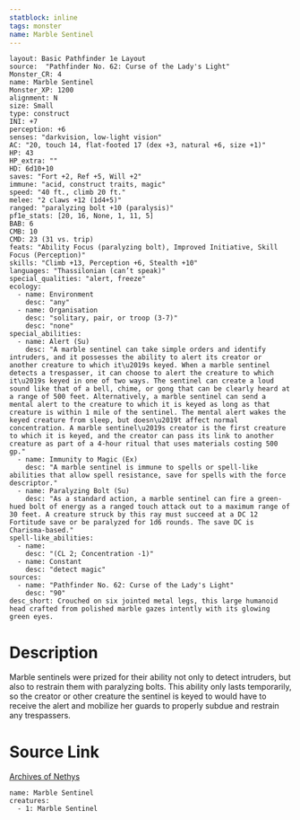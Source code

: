 ```yaml
---
statblock: inline
tags: monster
name: Marble Sentinel
---
```

```statblock
layout: Basic Pathfinder 1e Layout
source:  "Pathfinder No. 62: Curse of the Lady's Light"
Monster_CR: 4
name: Marble Sentinel
Monster_XP: 1200
alignment: N
size: Small
type: construct
INI: +7
perception: +6
senses: "darkvision, low-light vision"
AC: "20, touch 14, flat-footed 17 (dex +3, natural +6, size +1)"
HP: 43
HP_extra: ""
HD: 6d10+10
saves: "Fort +2, Ref +5, Will +2"
immune: "acid, construct traits, magic"
speed: "40 ft., climb 20 ft."
melee: "2 claws +12 (1d4+5)"
ranged: "paralyzing bolt +10 (paralysis)"
pf1e_stats: [20, 16, None, 1, 11, 5]
BAB: 6
CMB: 10
CMD: 23 (31 vs. trip)
feats: "Ability Focus (paralyzing bolt), Improved Initiative, Skill Focus (Perception)"
skills: "Climb +13, Perception +6, Stealth +10"
languages: "Thassilonian (can’t speak)"
special_qualities: "alert, freeze"
ecology:
  - name: Environment
    desc: "any"
  - name: Organisation
    desc: "solitary, pair, or troop (3-7)"
    desc: "none"
special_abilities:
  - name: Alert (Su)
    desc: "A marble sentinel can take simple orders and identify intruders, and it possesses the ability to alert its creator or another creature to which it\u2019s keyed. When a marble sentinel detects a trespasser, it can choose to alert the creature to which it\u2019s keyed in one of two ways. The sentinel can create a loud sound like that of a bell, chime, or gong that can be clearly heard at a range of 500 feet. Alternatively, a marble sentinel can send a mental alert to the creature to which it is keyed as long as that creature is within 1 mile of the sentinel. The mental alert wakes the keyed creature from sleep, but doesn\u2019t affect normal concentration. A marble sentinel\u2019s creator is the first creature to which it is keyed, and the creator can pass its link to another creature as part of a 4-hour ritual that uses materials costing 500 gp."
  - name: Immunity to Magic (Ex)
    desc: "A marble sentinel is immune to spells or spell-like abilities that allow spell resistance, save for spells with the force descriptor."
  - name: Paralyzing Bolt (Su)
    desc: "As a standard action, a marble sentinel can fire a green-hued bolt of energy as a ranged touch attack out to a maximum range of 30 feet. A creature struck by this ray must succeed at a DC 12 Fortitude save or be paralyzed for 1d6 rounds. The save DC is Charisma-based."
spell-like_abilities:
  - name:
    desc: "(CL 2; Concentration -1)"
  - name: Constant
    desc: "detect magic"
sources:
  - name: "Pathfinder No. 62: Curse of the Lady's Light"
    desc: "90"
desc_short: Crouched on six jointed metal legs, this large humanoid head crafted from polished marble gazes intently with its glowing green eyes.
```
# Description
Marble sentinels were prized for their ability not only to detect intruders, but also to restrain them with paralyzing bolts. This ability only lasts temporarily, so the creator or other creature the sentinel is keyed to would have to receive the alert and mobilize her guards to properly subdue and restrain any trespassers.
# Source Link
[Archives of Nethys](https://aonprd.com/MonsterDisplay.aspx?ItemName=Marble%20Sentinel)
```encounter-table
name: Marble Sentinel
creatures:
  - 1: Marble Sentinel
```
